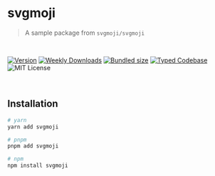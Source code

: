 # svgmoji

> A sample package from `svgmoji/svgmoji`

<br />

[![Version][version]][npm] [![Weekly Downloads][downloads-badge]][npm] [![Bundled size][size-badge]][size] [![Typed Codebase][typescript]](./src/index.ts) ![MIT License][license]

[version]: https://flat.badgen.net/npm/v/svgmoji
[npm]: https://npmjs.com/package/svgmoji
[license]: https://flat.badgen.net/badge/license/MIT/purple
[size]: https://bundlephobia.com/result?p=svgmoji
[size-badge]: https://flat.badgen.net/bundlephobia/minzip/svgmoji
[typescript]: https://flat.badgen.net/badge/icon/TypeScript?icon=typescript&label
[downloads-badge]: https://badgen.net/npm/dw/svgmoji/red?icon=npm

<br />

## Installation

```bash
# yarn
yarn add svgmoji

# pnpm
pnpm add svgmoji

# npm
npm install svgmoji
```

<br />
